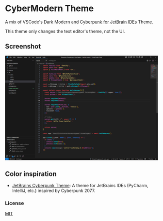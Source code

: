 # CyberModern Theme

A mix of VSCode's Dark Modern and [Cyberpunk for JetBrain IDEs](https://github.com/elliotwaite/jetbrains-cyberpunk-theme) Theme.

This theme only changes the text editor's theme, not the UI.

## Screenshot

![Screenshot of CyberModern Theme](assets/imgs/Screenshot.png)

## Color inspiration

- [JetBrains Cyberpunk Theme](https://github.com/elliotwaite/jetbrains-cyberpunk-theme): A theme for JetBrains IDEs (PyCharm, IntelliJ, etc.) inspired by Cyberpunk 2077.

### License

[MIT](LICENSE)

